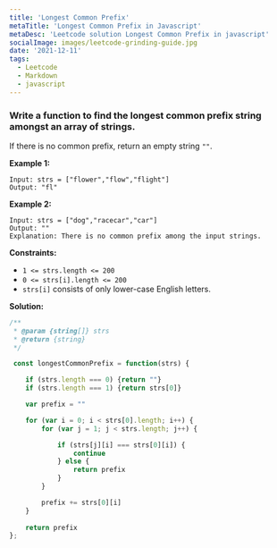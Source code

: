 ```yaml
---
title: 'Longest Common Prefix'
metaTitle: 'Longest Common Prefix in Javascript'
metaDesc: 'Leetcode solution Longest Common Prefix in javascript'
socialImage: images/leetcode-grinding-guide.jpg
date: '2021-12-11'
tags:
  - Leetcode
  - Markdown
  - javascript
---
```


### Write a function to find the longest common prefix string amongst an array of strings.

If there is no common prefix, return an empty string `""`.

 
__Example 1:__
```
Input: strs = ["flower","flow","flight"]
Output: "fl"
```

__Example 2:__
```
Input: strs = ["dog","racecar","car"]
Output: ""
Explanation: There is no common prefix among the input strings.
```

__Constraints:__

* `1 <= strs.length <= 200`
* `0 <= strs[i].length <= 200`
* `strs[i]` consists of only lower-case English letters.

__Solution:__

```javascript
/**
 * @param {string[]} strs
 * @return {string}
 */

 const longestCommonPrefix = function(strs) {

    if (strs.length === 0) {return ""}
    if (strs.length === 1) {return strs[0]}

    var prefix = ""

    for (var i = 0; i < strs[0].length; i++) {
        for (var j = 1; j < strs.length; j++) {

            if (strs[j][i] === strs[0][i]) {
                continue
            } else {
                return prefix
            }
        }

        prefix += strs[0][i]
    }
    
    return prefix
};
```